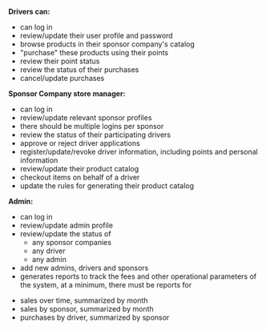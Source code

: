 **Drivers can:**
-	can log in
-	review/update their user profile and password
-	browse products in their sponsor company's catalog
-	"purchase" these products using their points
-	review their point status
-	review the status of their purchases
-	cancel/update purchases

**Sponsor Company store manager:**
-	can log in
-	review/update relevant sponsor profiles
-	there should be multiple logins per sponsor
-	review the status of their participating drivers
-	approve or reject driver applications
-	register/update/revoke driver information, including points and personal information
-	review/update their product catalog
-	checkout items on behalf of a driver
-	update the rules for generating their product catalog

**Admin:**
-	can log in
-	review/update admin profile
-	review/update the status of
    -	any sponsor companies
    -	any driver
    -	any admin
-	add new admins, drivers and sponsors
-	generates reports to track the fees and other operational parameters of the system, at a minimum, there must be reports for
  *	sales over time, summarized by month
  *	sales by sponsor, summarized by month
  *	purchases by driver, summarized by sponsor
